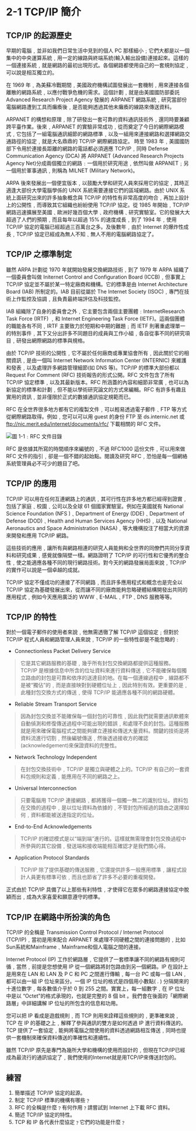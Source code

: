 # 2-1 TCP/IP 簡介

## **TCP/IP 的起源歷史**

早期的電腦﹐並非如我們日常生活中見到的個人 PC 那樣細小﹔它們大都是以一個集中的中央運算系統﹐用一定的線路與終端系統\(輸入輸出設備\)連接起來。這樣的一個連接系統﹐就是網路的最初出現形式。各個網路都使用自己的一套規則協定﹐可以說是相互獨立的。

在 1969 年﹐為美蘇冷戰期間﹐美國政府機構試圖發展出一套機制﹐用來連接各個離散的網路系統﹐以應付戰爭危機的需求。這個計劃﹐就是由美國國防部委託 Advanced Research Project Agency 發展的 ARPANET 網路系統﹐研究當部份電腦網路遭到工具而癱瘓後﹐是否能夠透過其他未癱瘓的線路來傳送資料。

ARPANET 的構想和原理﹐除了研發出一套可靠的資料通訊技術外﹐還同時要兼顧跨平臺作業。後來﹐ARPANET 的實驗非常成功﹐從而奠定了今日的網際網路模式﹐它包括了一組電腦通訊細節的網路標準﹐以及一組用來連接網路和選擇網路交通路徑的協定﹐就是大名鼎鼎的 TCP/IP 網際網路協定。 時至 1983 年﹐美國國防部下令用於連接長距離的網路的電話都必須適應 TCP/IP﹐同時 Defense Communication Agency \(DCA\) 將 ARPANET \(Advanced Research Projects Agency Net\)分成兩個獨立的網路﹕一個用於研究用途﹐依然叫做 ARPANET﹔另一個用於軍事通訊﹐則稱為 MILNET \(Military Network\)。

ARPA 後來發展出一個便宜版本﹐以鼓勵大學和研究人員來採用它的協定﹐其時正適逢大部份大學電腦學係的 UNIX 系統需要連接它們的區域網路。由於 UNIX 系統上面研究出來的許多抽象概念與 TCP/IP 的特性有非常高度的吻合﹐再加上設計上的公開性﹐而導致其它組織也紛紛使用 TCP/IP 協定。從 1985 年開始﹐TCP/IP 網路迅速擴展至美國﹑歐洲好幾百個大學﹑政府機構﹑研究實驗室。它的發展大大超過了人們的預期﹐而且每年以超過 15% 的速度成長﹐到了 1994 年﹐使用 TCP/IP 協定的電腦已經超過三百萬台之多。及後數年﹐由於 Internet 的爆炸性成長﹐TCP/IP 協定已經成為無人不知﹑無人不用的電腦網路協定了。

## **TCP/IP 之標準制定**

雖然 ARPA 計劃從 1970 年就開始發展交換網路技術﹐到了 1979 年 ARPA 組織了一個委員會叫做 Initernet Control and Configuration Board \(ICCB\)﹐但事實上 TCP/IP 協定並不屬於某一特定廠商和機構。它的標準是由 Internet Architecture Board \(IAB\) 所制定的。IAB 目前從屬於 The Internet Society \(ISOC\)﹐專門在技術上作監控及協調﹐且負責最終端評估及科技監控。

IAB 組織除了自身的委員會之外﹐它主要包含兩個主要團體﹕InternetResearch Task Force \(IRTF\) ﹐和 Internet Engineering Task Force \(IETF\)。這兩個團體的職能各有不同﹐IRTF 主要致力於短期和中期的難題﹔而 IETF 則著重處理單一的特別事件﹐其下又分出許多不同題目的成員與工作小組﹐各自從事不同的研究項目﹐研發出網際網路的標準與規格。

由於 TCP/IP 技術的公開性﹐它不屬於任何廠商或專業協會所有﹐因此關於它的相關資訊﹐是由一個叫 Internet Network Information Center \(INTERNIC\) 來維護和發表﹐以及處理許多網路管理細節\(如 DNS 等\)。TCP/IP 的標準大部份都以 Request For Comment \(RFC\) 技術報告的形式公開。RFC 文件包含了所有 TCP/IP 協定標準﹐以及其最新版本。RFC 所涵蓋的內容和細節非常廣﹐也可以為新協定的標準和計劃﹐但不能以學術研究論文的方式來編輯。RFC 有許多有趣且實用的資訊﹐並非僅限於正式的數據通訊協定規範而已。

RFC 在全世界很多地方都有它的複製文件﹐可以輕易透過電子郵件﹑FTP 等方式從網際網路取得。例如﹐您可以可以用 guest 的身份 FTP 至 ds.internic.net 或 ftp://nic.merit.edu/internet/documents/rfc/ 下載相關的 RFC 文件。

![&#x5716; 1-1&#xFE55;RFC &#x6587;&#x4EF6;&#x76EE;&#x9304;](http://www.pcnet.idv.tw/pcnet/network/rfc.png)

RFC 是依據其所寫的時間順序來編號的﹐不過 RFC1000 這份文件﹐可以用來做 RFC 文件的指引﹐卻是一個不錯的起始點。閱讀及研究 RFC﹐恐怕是每一個網絡系統管理員必不可少的題目了吧。

## **TCP/IP 的應用**

TCP/IP 可以用在任何互連網路上的通訊﹐其可行性在許多地方都已經得到證實﹐包括了家庭﹑校園﹑公司以及全球 61 個國家實驗室。例如在美國就有 National Science Foundation \(NFS \)﹑Department of Energy \(DDE\)﹑Department of Defense \(DOD\)﹑Health and Human Services Agency \(HHS\)﹐以及 National Aeronautics and Space Administration \(NASA\)﹐等大機構投注了相當大的資源來開發和應用 TCP/IP 網路。

這些技術的應用﹐讓所有與網路相連的研究人員能夠和全世界的同僚們共同分享資料和研究成果﹐感覺就像隔壁一樣。網路證明了 TCP/IP 的可行性和它優秀的整合性﹐使之能適應各種不同的現行網路技術。對今天的網路發展局面來說﹐TCP/IP 的實作可以說是一個卓越的成就。

TCP/IP 協定不僅成功的連接了不同網路﹐而且許多應用程式和概念也是完全以 TCP/IP 協定為基礎發展出來，從而讓不同的廠商能夠忽略硬體結構開發出共同的應用程式﹐例如今天應用廣泛的 WWW﹑E-MAIL﹑FTP﹑DNS 服務等等。

## **TCP/IP 的特性**

對於一個電子郵件的使用者來說﹐他無需透徹了解 TCP/IP 這個協定﹔但對於 TCP/IP 程式人員和網路管理人員來說﹐TCP/IP 的一些特性卻是不能忽略的﹕

* Connectionless Packet Delivery Service

> 它是其它網路服務的基礎﹐幾乎所有封包交換網路都提供這種服務。TCP/IP 是根據信息中所含的位址資料來進行資料傳送﹐它不能確保每個獨立路由的封包是可靠和依序的送達目的地。在每一個連線過程中﹐線路都不是被“獨佔”的﹐而是直接映對到硬體位址上﹐因此特別有效。更重要的是﹐此種封包交換方式的傳送﹐使得 TCP/IP 能適應各種不同的網路硬體。

* Reliable Stream Transport Service

> 因為封包交換並不能確保每一個封包的可靠性﹐因此我們就需要通訊軟體來自動偵測和修復傳送過程中可能出現的錯誤﹐和處理不良的封包。這種服務就是用來確保電腦程式之間能夠建立連接和傳送大量資料。關鍵的技術是將資料流進行切割﹐然後編號傳送﹐然後透過接收方的確認\(acknowledgement\)來保證資料的完整性。

* Network Technology Independent

> 在封包交換技術中﹐TCP/IP 是獨立與硬體之上的。TCP/IP 有自己的一套資料包規則和定義﹐能應用在不同的網路之上。

* Universal Interconnection

> 只要電腦用 TCP/IP 連接網路﹐都將獲得一個獨一無二的識別位址。資料包在交換的過程中﹐是以位址資料為依據的﹐不管封包所經過的路由之選擇如何﹐資料都能被送達指定的位址。

* End-to-End Acknowledgements

> TCP/IP 的確認模式是以“端到端”進行的。這樣就無需理會封包交換過程中所參與的其它設備﹐發送端和接收端能相互確認才是我們關心得。

* Application Protocol Standards

> TCP/IP 除了提供基礎的傳送服務﹐它還提供許多一般應用標準﹐讓程式設計人員更有標準可依﹐而且也節省了許多不必要的重複開發。

正式由於 TCP/IP 具備了以上那些有利特性﹐才使得它在眾多的網路連接協定中脫穎而出﹐成為大家喜愛和願意遵守的標準。

## **TCP/IP 在網路中所扮演的角色**

TCP/IP 的全稱是 Transmission Control Protocol / Internet Protocol \(TCP/IP\)﹐當初是用來配合 ARPANET 來處理不同硬體之間的連接問題的﹐比如Sun系統和Mainframe﹑Mainframe和個人電腦之間的連接。

Internet Protocol \(IP\) 工作於網路層﹐它提供了一套標準讓不同的網路有規則可循﹐當然﹐前提是您想使用 IP 從一個網路將封包路由到另一個網路。IP 在設計上是用來在 LAN 和 LAN 及 P C 和 PC 之間進行傳輸﹐每一台 PC 或每一個 LAN﹐都可以由一組 IP 位址來區分。一個 IP 位址的格式是四個用小數點\( . \) 分隔開來的十進位數字﹐每各數值介乎於 0 到 255 之間。實實上，每一組數字﹐在 IP 位址中是以 “Octet”的格式承現的，也就是完整的 8 個 bit 。我們會在後面的「網際網路層」中詳細講解 IP 位址的所包含的信息和功用。

您可以把 IP 看成是遊戲規則﹐而 TCP 則用來詮釋這些規則的﹐更準確來說﹐TCP 在 IP 的基礎之上﹐解釋了參與通訊的雙方是如何透過 IP 進行資料傳送的。TCP 提供了一套協定﹐能夠將電腦之間使用的資料透過網路相互傳送﹐同時也提供一套機制來確保資料傳送的準確性和連續性。

雖然 TCP/IP 原先是專門為幾所大學和機構的使用而設計的﹐但現在TCP/IP已經成為最流行的通訊協定了﹐我們使用的Internet就是用TCP/IP來傳送封包的。

## 練習

1. 簡單描述 TCP/IP 協定的起源。
2. 制定 TCP/IP 標準的機構有哪些﹖
3. RFC 的全稱是什麼﹖有何作用﹖請嘗試到 Internet 上下載 RFC 資料。
4. 簡述 TCP/IP 協定的特性。
5. TCP 和 IP 各代表什麼協定﹖它們的功能是什麼﹖


